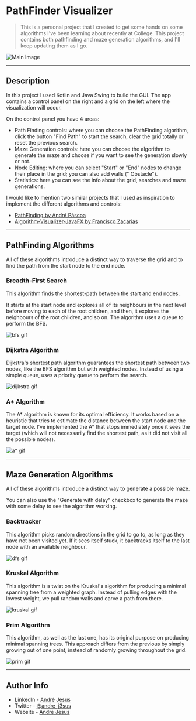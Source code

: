 # PathFinder Visualizer

> This is a personal project that I created to get some hands on some algorithms I've been learning about recently at
> College.
> This project contains both pathfinding and maze generation algorithms, and I'll keep updating them as I go.

![Main Image](docs/mainpic.png)

--- 

## Description

In this project I used Kotlin and Java Swing to build the GUI.
The app contains a control panel on the right and a grid on the left where the visualization will occur.

On the control panel you have 4 areas:

- Path Finding controls: where you can choose the PathFinding algorithm, click the button "Find Path" to start the
  search, clear the grid totally or reset the previous search.
- Maze Generation controls: here you can choose the algorithm to generate the maze and choose if you want to see the
  generation slowly or not.
- Node Editing: where you can select "Start" or "End" nodes to change their place in the grid; you can also add walls ("
  Obstacle").
- Statistics: here you can see the info about the grid, searches and maze generations.

I would like to mention two similar projects that I used as inspiration to implement the different algorithms and
controls:

- [PathFinding by André Páscoa](https://github.com/devandrepascoa/PathFinding)
- [Algorithm-Visualizer-JavaFX by Francisco Zacarias](https://github.com/FranciscoZacarias/Algorithm-Visualizer-JavaFX)

---

## PathFinding Algorithms

All of these algorithms introduce a distinct way to traverse the grid and to find the path from the start node to the
end node.

### Breadth-First Search

This algorithm finds the shortest-path between the start and end nodes.

It starts at the start node and explores all of its neighbours in the next level before moving to each of the root
children,
and then, it explores the neighbours of the root children, and so on.
The algorithm uses a queue to perform the BFS.

![bfs gif](docs/bfs.gif)

### Dijkstra Algorithm

Dijkstra's shortest path algorithm guarantees the shortest path between two nodes, like the BFS algorithm but with
weighted nodes.
Instead of using a simple queue, uses a priority queue to perform the search.

![dijkstra gif](docs/dijkstra.gif)

### A* Algorithm

The A* algorithm is known for its optimal efficiency.
It works based on a heuristic that tries to estimate the distance between the start node and the target node.
I've implemented the A* that stops immediately once it sees the target (which will not necessarily find the shortest
path, as it did not visit all the possible nodes).

![a* gif](docs/a_star.gif)

---

## Maze Generation Algorithms

All of these algorithms introduce a distinct way to generate a possible maze.

You can also use the "Generate with delay" checkbox to generate the maze with some delay to see the algorithm working.

### Backtracker

This algorithm picks random directions in the grid to go to, as long as they have not been visited yet.
If it sees itself stuck, it backtracks itself to the last node with an available neighbour.

![dfs gif](docs/backtracking.gif)

### Kruskal Algorithm

This algorithm is a twist on the Kruskal's algorithm for producing a minimal spanning tree from a weighted graph.
Instead of pulling edges with the lowest weight, we pull random walls and carve a path from there.

![kruskal gif](docs/kruskal.gif)

### Prim Algorithm

This algorithm, as well as the last one, has its original purpose on producing minimal spanning trees.
This approach differs from the previous by simply growing out of one point, instead of randomly growing throughout the
grid.

![prim gif](docs/prim.gif)

---

## Author Info

- LinkedIn - [André Jesus](https://www.linkedin.com/in/andre-jesus-engineering)
- Twitter - [@andre_j3sus](https://twitter.com/andre_j3sus)
- Website - [André Jesus](https://sites.google.com/view/andre-jesus/p%C3%A1gina-inicial)
